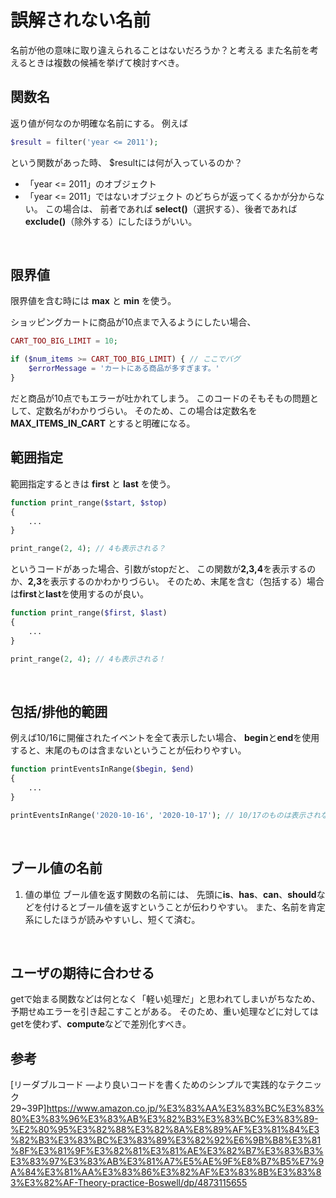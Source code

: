 # 誤解されない名前
名前が他の意味に取り違えられることはないだろうか？と考える
また名前を考えるときは複数の候補を挙げて検討すべき。
<br>

## 関数名
返り値が何なのか明確な名前にする。
例えば
```php
$result = filter('year <= 2011');
```
という関数があった時、 $resultには何が入っているのか？
- 「year <= 2011」のオブジェクト
- 「year <= 2011」ではないオブジェクト
のどちらが返ってくるかが分からない。
この場合は、
前者であれば **select()**（選択する）、後者であれば **exclude()**（除外する）にしたほうがいい。
<br>

## 限界値
限界値を含む時には **max** と **min** を使う。

ショッピングカートに商品が10点まで入るようにしたい場合、
```php
CART_TOO_BIG_LIMIT = 10;

if ($num_items >= CART_TOO_BIG_LIMIT) { // ここでバグ
    $errorMessage = 'カートにある商品が多すぎます。'
}
```
だと商品が10点でもエラーが吐かれてしまう。
このコードのそもそもの問題として、定数名がわかりづらい。
そのため、この場合は定数名を **MAX_ITEMS_IN_CART** とすると明確になる。
<br>

## 範囲指定
範囲指定するときは **first** と **last** を使う。
```php
function print_range($start, $stop)
{
    ...
}

print_range(2, 4); // 4も表示される？
```
というコードがあった場合、引数がstopだと、
この関数が**2,3,4**を表示するのか、**2,3**を表示するのかわかりづらい。
そのため、末尾を含む（包括する）場合は**first**と**last**を使用するのが良い。
```php
function print_range($first, $last)
{
    ...
}

print_range(2, 4); // 4も表示される！
```
<br>

## 包括/排他的範囲
例えば10/16に開催されたイベントを全て表示したい場合、
**begin**と**end**を使用すると、末尾のものは含まないということが伝わりやすい。
```php
function printEventsInRange($begin, $end)
{
    ...
}

printEventsInRange('2020-10-16', '2020-10-17'); // 10/17のものは表示されない
```
<br>

## ブール値の名前
1. 値の単位
ブール値を返す関数の名前には、
先頭に**is**、**has**、**can**、**should**などを付けるとブール値を返すということが伝わりやすい。
また、名前を肯定系にしたほうが読みやすいし、短くて済む。
<br>

## ユーザの期待に合わせる
getで始まる関数などは何となく「軽い処理だ」と思われてしまいがちなため、
予期せぬエラーを引き起こすことがある。
そのため、重い処理などに対してはgetを使わず、**compute**などで差別化すべき。
<br>

## 参考
[リーダブルコード ―より良いコードを書くためのシンプルで実践的なテクニック 29~39P]https://www.amazon.co.jp/%E3%83%AA%E3%83%BC%E3%83%80%E3%83%96%E3%83%AB%E3%82%B3%E3%83%BC%E3%83%89-%E2%80%95%E3%82%88%E3%82%8A%E8%89%AF%E3%81%84%E3%82%B3%E3%83%BC%E3%83%89%E3%82%92%E6%9B%B8%E3%81%8F%E3%81%9F%E3%82%81%E3%81%AE%E3%82%B7%E3%83%B3%E3%83%97%E3%83%AB%E3%81%A7%E5%AE%9F%E8%B7%B5%E7%9A%84%E3%81%AA%E3%83%86%E3%82%AF%E3%83%8B%E3%83%83%E3%82%AF-Theory-practice-Boswell/dp/4873115655